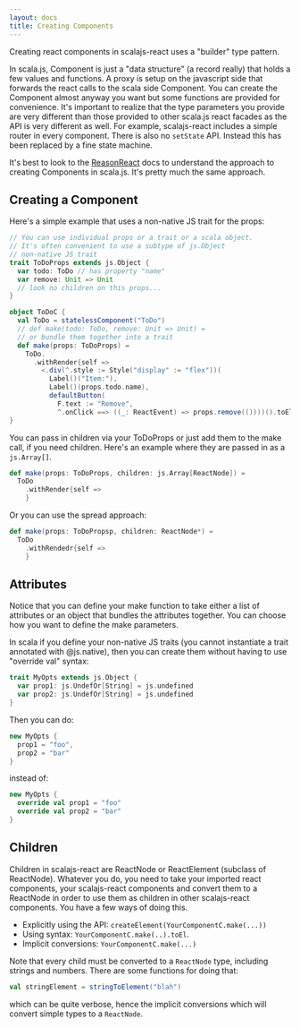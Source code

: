 ```yaml
---
layout: docs
title: Creating Components
---
```

Creating react components in scalajs-react uses a "builder" type pattern. 

In scala.js, Component is just a "data structure" (a record really) that holds a few values and functions. A proxy is setup on the javascript side that forwards the react calls to the scala side Component. You can create the Component almost anyway you want but some functions are provided for convenience. It's important to realize that the type parameters you provide are very different than those provided to other scala.js react facades as the API is very different as well. For example, scalajs-react includes a simple router in every component. There is also no `setState` API. Instead this has been replaced by a fine state machine.

It's best to look to the [ReasonReact](https://reasonml.github.io/reason-react) docs to understand the approach to creating Components in scala.js. It's pretty much the same approach.


## Creating a Component
Here's a simple example that uses a non-native JS trait for the props:
```scala
// You can use individual props or a trait or a scala object.
// It's often convenient to use a subtype of js.Object
// non-native JS trait
trait ToDoProps extends js.Object {
  var todo: ToDo // has property "name"
  var remove: Unit => Unit
  // look no children on this props...
}

object ToDoC {
  val ToDo = statelessComponent("ToDo")
  // def make(todo: ToDo, remove: Unit => Unit) =
  // or bundle them together into a trait
  def make(props: ToDoProps) =
    ToDo.
      .withRender{self => 
        <.div(^.style := Style("display" := "flex"))(
          Label()("Item:"),
          Label()(props.todo.name),
          defaultButton(
            F.text := "Remove",
            ^.onClick ==> ((_: ReactEvent) => props.remove(())))().toEl)}
}
```
You can pass in children via your ToDoProps or just add them to the make call, if you need children. Here's an example where they are passed in as a `js.Array[]`.
```scala
def make(props: ToDoProps, children: js.Array[ReactNode]) =
  ToDo
    .withRender{self =>
    }
```
Or you can use the spread approach:
```scala
def make(props: ToDoPropsp, children: ReactNode*) =
  ToDo
    .withRendedr{self => 
    }
```
## Attributes
Notice that you can define your make function to take either a list of attributes or an object that bundles the attributes together. You can choose how you want to define the make parameters.

In scala if you define your non-native JS traits (you cannot instantiate a trait annotated with @js.native), then you can create them without having to use "override val" syntax:
```scala
trait MyOpts extends js.Object {
  var prop1: js.UndefOr[String] = js.undefined
  var prop2: js.UndefOr[String] = js.undefined
}
```
Then you can do:
```scala
new MyOpts { 
  prop1 = "foo",
  prop2 = "bar"
}
```
instead of:
```scala
new MyOpts {
  override val prop1 = "foo"
  override val prop2 = "bar"
}
```

## Children
Children in scalajs-react are ReactNode or ReactElement (subclass of ReactNode). Whatever you do, you need to take your imported react components, your scalajs-react components and convert them to a ReactNode in order to use them as children in other scalajs-react components. You have a few ways of doing this.

* Explicitly using the API: `createElement(YourComponentC.make(...))`
* Using syntax: `YourComponentC.make(..).toEl`.
* Implicit conversions: `YourComponentC.make(...)`

Note that every child must be converted to a `ReactNode` type, including strings and numbers. There are some functions for doing that:
```scala
val stringElement = stringToElement("blah")
```
which can be quite verbose, hence the implicit conversions which will convert simple types to a `ReactNode`.
